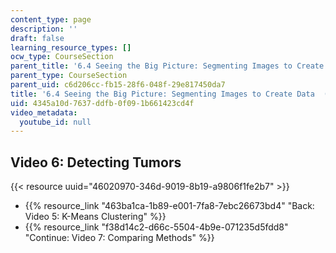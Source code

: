 ```yaml
---
content_type: page
description: ''
draft: false
learning_resource_types: []
ocw_type: CourseSection
parent_title: '6.4 Seeing the Big Picture: Segmenting Images to Create Data  (Recitation)'
parent_type: CourseSection
parent_uid: c6d206cc-fb15-28f6-048f-29e817450da7
title: '6.4 Seeing the Big Picture: Segmenting Images to Create Data  (Recitation)'
uid: 4345a10d-7637-ddfb-0f09-1b661423cd4f
video_metadata:
  youtube_id: null
---
```

## Video 6: Detecting Tumors

{{< resource uuid="46020970-346d-9019-8b19-a9806f1fe2b7" >}}

- {{% resource_link "463ba1ca-1b89-e001-7fa8-7ebc26673bd4" "Back: Video 5: K-Means Clustering" %}}
- {{% resource_link "f38d14c2-d66c-5504-4b9e-071235d5fdd8" "Continue: Video 7: Comparing Methods" %}}